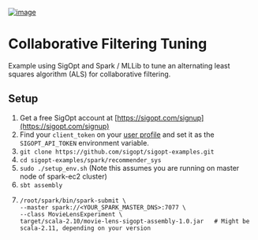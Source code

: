 [![image](https://sigopt.com/static/img/SigOpt_logo_horiz.png?raw=true)](https://sigopt.com)

# Collaborative Filtering Tuning

Example using SigOpt and Spark / MLLib to tune an alternating least squares algorithm (ALS) for collaborative filtering.

## Setup

1. Get a free SigOpt account at [https://sigopt.com/signup](https://sigopt.com/signup)
2. Find your `client_token` on your [user profile](https://sigopt.com/user/profile) and set it
  as the `SIGOPT_API_TOKEN` environment variable.
3. `git clone https://github.com/sigopt/sigopt-examples.git`
4. `cd sigopt-examples/spark/recommender_sys`
5. `sudo ./setup_env.sh`   (Note this assumes you are running on master node of spark-ec2 cluster)
6. `sbt assembly`
7. 
   ```
   /root/spark/bin/spark-submit \
   --master spark://<YOUR_SPARK_MASTER_DNS>:7077 \
   --class MovieLensExperiment \
   target/scala-2.10/movie-lens-sigopt-assembly-1.0.jar   # Might be scala-2.11, depending on your version
  ```
